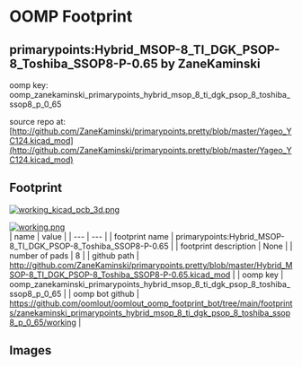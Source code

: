 # OOMP Footprint  
## primarypoints:Hybrid_MSOP-8_TI_DGK_PSOP-8_Toshiba_SSOP8-P-0.65  by ZaneKaminski  
  
oomp key: oomp_zanekaminski_primarypoints_hybrid_msop_8_ti_dgk_psop_8_toshiba_ssop8_p_0_65  
  
source repo at: [http://github.com/ZaneKaminski/primarypoints.pretty/blob/master/Yageo_YC124.kicad_mod](http://github.com/ZaneKaminski/primarypoints.pretty/blob/master/Yageo_YC124.kicad_mod)  
## Footprint  
  
[![working_kicad_pcb_3d.png](working_kicad_pcb_3d_600.png)](working_kicad_pcb_3d.png)  
  
[![working.png](working_600.png)](working.png)  
| name | value | 
| --- | --- | 
| footprint name | primarypoints:Hybrid_MSOP-8_TI_DGK_PSOP-8_Toshiba_SSOP8-P-0.65 | 
| footprint description | None | 
| number of pads | 8 | 
| github path | http://github.com/ZaneKaminski/primarypoints.pretty/blob/master/Hybrid_MSOP-8_TI_DGK_PSOP-8_Toshiba_SSOP8-P-0.65.kicad_mod | 
| oomp key | oomp_zanekaminski_primarypoints_hybrid_msop_8_ti_dgk_psop_8_toshiba_ssop8_p_0_65 | 
| oomp bot github | https://github.com/oomlout/oomlout_oomp_footprint_bot/tree/main/footprints/zanekaminski_primarypoints_hybrid_msop_8_ti_dgk_psop_8_toshiba_ssop8_p_0_65/working | 
## Images  
